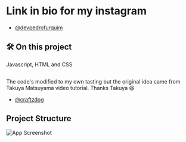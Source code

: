 # Link in bio for my instagram

- [@devpedrofurquim](https://www.instagram.com/devpedrofurquim/)

## 🛠 On this project
Javascript, HTML and CSS
## 

The code's modified to my own tasting but the original idea came
from Takuya Matsuyama video tutorial. Thanks Takuya 😃

- [@craftzdog](https://www.youtube.com/watch?v=u71pHOyvBp0&list=UU7yZ6keOGsvERMp2HaEbbXQ&index=2)


## Project Structure

![App Screenshot](https://i.ibb.co/bbhFWmZ/Screenshot-from-2022-08-25-03-34-12.png)
